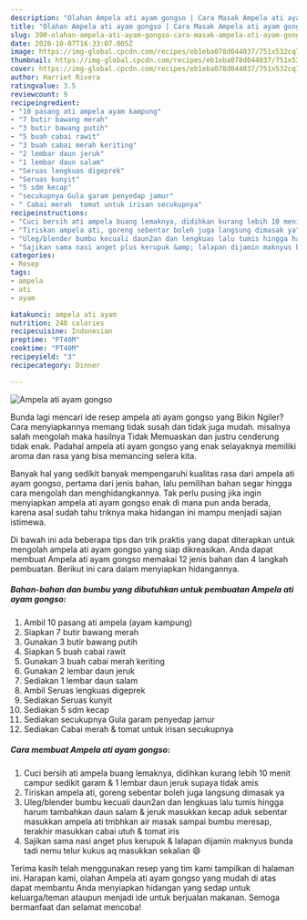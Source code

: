```yaml
---
description: "Olahan Ampela ati ayam gongso | Cara Masak Ampela ati ayam gongso Yang Sedap"
title: "Olahan Ampela ati ayam gongso | Cara Masak Ampela ati ayam gongso Yang Sedap"
slug: 390-olahan-ampela-ati-ayam-gongso-cara-masak-ampela-ati-ayam-gongso-yang-sedap
date: 2020-10-07T16:33:07.005Z
image: https://img-global.cpcdn.com/recipes/eb1eba078d044037/751x532cq70/ampela-ati-ayam-gongso-foto-resep-utama.jpg
thumbnail: https://img-global.cpcdn.com/recipes/eb1eba078d044037/751x532cq70/ampela-ati-ayam-gongso-foto-resep-utama.jpg
cover: https://img-global.cpcdn.com/recipes/eb1eba078d044037/751x532cq70/ampela-ati-ayam-gongso-foto-resep-utama.jpg
author: Harriet Rivera
ratingvalue: 3.5
reviewcount: 9
recipeingredient:
- "10 pasang ati ampela ayam kampung"
- "7 butir bawang merah"
- "3 butir bawang putih"
- "5 buah cabai rawit"
- "3 buah cabai merah keriting"
- "2 lembar daun jeruk"
- "1 lembar daun salam"
- "Seruas lengkuas digeprek"
- "Seruas kunyit"
- "5 sdm kecap"
- "secukupnya Gula garam penyedap jamur"
- " Cabai merah  tomat untuk irisan secukupnya"
recipeinstructions:
- "Cuci bersih ati ampela buang lemaknya, didihkan kurang lebih 10 menit campur sedikit garam &amp; 1 lembar daun jeruk supaya tidak amis"
- "Tiriskan ampela ati, goreng sebentar boleh juga langsung dimasak ya"
- "Uleg/blender bumbu kecuali daun2an dan lengkuas lalu tumis hingga harum tambahkan daun salam &amp; jeruk masukkan kecap aduk sebentar masukkan ampela ati tmbhkan air masak sampai bumbu meresap, terakhir masukkan cabai utuh &amp; tomat iris"
- "Sajikan sama nasi anget plus kerupuk &amp; lalapan dijamin maknyus bunda tadi nemu telur kukus aq masukkan sekalian 😄"
categories:
- Resep
tags:
- ampela
- ati
- ayam

katakunci: ampela ati ayam 
nutrition: 240 calories
recipecuisine: Indonesian
preptime: "PT40M"
cooktime: "PT40M"
recipeyield: "3"
recipecategory: Dinner

---
```



![Ampela ati ayam gongso](https://img-global.cpcdn.com/recipes/eb1eba078d044037/751x532cq70/ampela-ati-ayam-gongso-foto-resep-utama.jpg)

Bunda lagi mencari ide resep ampela ati ayam gongso yang Bikin Ngiler? Cara menyiapkannya memang tidak susah dan tidak juga mudah. misalnya salah mengolah maka hasilnya Tidak Memuaskan dan justru cenderung tidak enak. Padahal ampela ati ayam gongso yang enak selayaknya memiliki aroma dan rasa yang bisa memancing selera kita.



Banyak hal yang sedikit banyak mempengaruhi kualitas rasa dari ampela ati ayam gongso, pertama dari jenis bahan, lalu pemilihan bahan segar hingga cara mengolah dan menghidangkannya. Tak perlu pusing jika ingin menyiapkan ampela ati ayam gongso enak di mana pun anda berada, karena asal sudah tahu triknya maka hidangan ini mampu menjadi sajian istimewa.


Di bawah ini ada beberapa tips dan trik praktis yang dapat diterapkan untuk mengolah ampela ati ayam gongso yang siap dikreasikan. Anda dapat membuat Ampela ati ayam gongso memakai 12 jenis bahan dan 4 langkah pembuatan. Berikut ini cara dalam menyiapkan hidangannya.

<!--inarticleads1-->

##### Bahan-bahan dan bumbu yang dibutuhkan untuk pembuatan Ampela ati ayam gongso:

1. Ambil 10 pasang ati ampela (ayam kampung)
1. Siapkan 7 butir bawang merah
1. Gunakan 3 butir bawang putih
1. Siapkan 5 buah cabai rawit
1. Gunakan 3 buah cabai merah keriting
1. Gunakan 2 lembar daun jeruk
1. Sediakan 1 lembar daun salam
1. Ambil Seruas lengkuas digeprek
1. Sediakan Seruas kunyit
1. Sediakan 5 sdm kecap
1. Sediakan secukupnya Gula garam penyedap jamur
1. Sediakan  Cabai merah &amp; tomat untuk irisan secukupnya




<!--inarticleads2-->

##### Cara membuat Ampela ati ayam gongso:

1. Cuci bersih ati ampela buang lemaknya, didihkan kurang lebih 10 menit campur sedikit garam &amp; 1 lembar daun jeruk supaya tidak amis
1. Tiriskan ampela ati, goreng sebentar boleh juga langsung dimasak ya
1. Uleg/blender bumbu kecuali daun2an dan lengkuas lalu tumis hingga harum tambahkan daun salam &amp; jeruk masukkan kecap aduk sebentar masukkan ampela ati tmbhkan air masak sampai bumbu meresap, terakhir masukkan cabai utuh &amp; tomat iris
1. Sajikan sama nasi anget plus kerupuk &amp; lalapan dijamin maknyus bunda tadi nemu telur kukus aq masukkan sekalian 😄




Terima kasih telah menggunakan resep yang tim kami tampilkan di halaman ini. Harapan kami, olahan Ampela ati ayam gongso yang mudah di atas dapat membantu Anda menyiapkan hidangan yang sedap untuk keluarga/teman ataupun menjadi ide untuk berjualan makanan. Semoga bermanfaat dan selamat mencoba!
